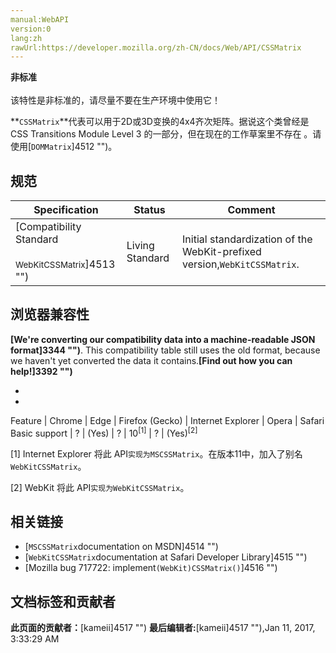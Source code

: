 ```yaml
---
manual:WebAPI
version:0
lang:zh
rawUrl:https://developer.mozilla.org/zh-CN/docs/Web/API/CSSMatrix
---
```






**非标准**<br></br>该特性是非标准的，请尽量不要在生产环境中使用它！





**`CSSMatrix`**代表可以用于2D或3D变换的4x4齐次矩阵。据说这个类曾经是 CSS Transitions Module Level 3 的一部分，但在现在的工作草案里不存在 。请使用[`DOMMatrix`]4512 "")。


## 规范<a name="Specifications"></a>
Specification | Status | Comment 
 ---  |  ---  |  ---  | 
[Compatibility Standard<br></br><small>WebKitCSSMatrix</small>]4513 "") | Living Standard | Initial standardization of the WebKit-prefixed version,`WebKitCSSMatrix`. 


## 浏览器兼容性<a name="浏览器兼容性"></a>


**[We&#39;re converting our compatibility data into a machine-readable JSON format]3344 "")**. This compatibility table still uses the old format, because we haven&#39;t yet converted the data it contains.**[Find out how you can help!]3392 "")**


* 
* 
Feature | Chrome | Edge | Firefox (Gecko) | Internet Explorer | Opera | Safari 
Basic support | ? | (Yes) | ? | 10<sup>[1]</sup> | ? | (Yes)<sup>[2]</sup> 





[1] Internet Explorer 将此 API`实现为MSCSSMatrix`。在版本11中，加入了别名`WebKitCSSMatrix`。



[2] WebKit 将此 API`实现为WebKitCSSMatrix`。


## 相关链接<a name="相关链接"></a>

* [`MSCSSMatrix`documentation on MSDN]4514 "")
* [`WebKitCSSMatrix`documentation at Safari Developer Library]4515 "")
* [Mozilla bug 717722: implement`(WebKit)CSSMatrix()`]4516 "")



## 文档标签和贡献者
**此页面的贡献者：**[kameii]4517 "")
**最后编辑者:**[kameii]4517 ""),<time>Jan 11, 2017, 3:33:29 AM</time>


